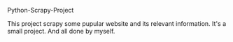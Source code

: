 Python-Scrapy-Project

This project scrapy some pupular website and its relevant information. It's a small project. And all done by myself. 